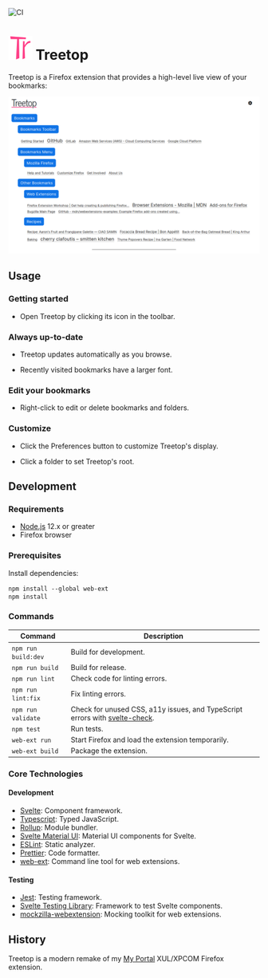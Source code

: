 ![CI](https://github.com/msmolens/treetop/workflows/CI/badge.svg)

# ![Treetop logo](src/icons/generated/icon48.png) Treetop

Treetop is a Firefox extension that provides a high-level live view of your bookmarks:

![Screenshot of Treetop](images/screenshots/treetop.png)

## Usage

### Getting started

- Open Treetop by clicking its icon in the toolbar.

### Always up-to-date

- Treetop updates automatically as you browse.

- Recently visited bookmarks have a larger font.

### Edit your bookmarks

- Right-click to edit or delete bookmarks and folders.

### Customize

- Click the Preferences button to customize Treetop's display.

- Click a folder to set Treetop's root.

## Development

### Requirements

- [Node.js](https://nodejs.org/) 12.x or greater
- Firefox browser

### Prerequisites

Install dependencies:

```
npm install --global web-ext
npm install
```

### Commands

| Command             | Description |
| ------------------- | ----------- |
| `npm run build:dev` | Build for development. |
| `npm run build`     | Build for release. |
| `npm run lint`      | Check code for linting errors. |
| `npm run lint:fix`  | Fix linting errors. |
| `npm run validate`  | Check for unused CSS, a11y issues, and TypeScript errors with [svelte-check](https://github.com/sveltejs/language-tools/tree/master/packages/svelte-check). |
| `npm test`          | Run tests. |
| `web-ext run`       | Start Firefox and load the extension temporarily. |
| `web-ext build`     | Package the extension. |

### Core Technologies

#### Development
- [Svelte](https://svelte.dev/): Component framework.
- [Typescript](https://www.typescriptlang.org/): Typed JavaScript.
- [Rollup](https://rollupjs.org/): Module bundler.
- [Svelte Material UI](https://sveltematerialui.com/): Material UI components for Svelte.
- [ESLint](https://eslint.org/): Static analyzer.
- [Prettier](https://prettier.io/): Code formatter.
- [web-ext](https://github.com/mozilla/web-ext): Command line tool for web extensions.

#### Testing
- [Jest](https://jestjs.io/): Testing framework.
- [Svelte Testing Library](https://testing-library.com/): Framework to test Svelte components.
- [mockzilla-webextension](https://lusito.github.io/mockzilla-webextension/): Mocking toolkit for web extensions.

## History

Treetop is a modern remake of my [My Portal](https://github.com/msmolens/myportal)
XUL/XPCOM Firefox extension.
